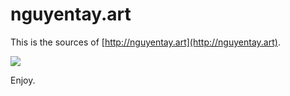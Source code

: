 # nguyentay.art



This is the sources of [http://nguyentay.art](http://nguyentay.art).

<a href="https://blog.sunix.org/factory?url=https://github.com/nguyentay/nguyentay.art/tree/gh-pages"><img src="https://www.eclipse.org/che/contribute.svg" /></a>


Enjoy.

